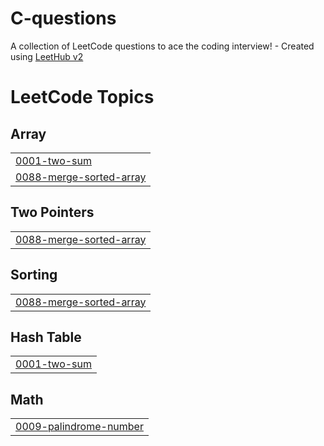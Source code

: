 # C-questions
A collection of LeetCode questions to ace the coding interview! - Created using [LeetHub v2](https://github.com/arunbhardwaj/LeetHub-2.0)

<!---LeetCode Topics Start-->
# LeetCode Topics
## Array
|  |
| ------- |
| [0001-two-sum](https://github.com/himanshuach/C-questions/tree/master/0001-two-sum) |
| [0088-merge-sorted-array](https://github.com/himanshuach/C-questions/tree/master/0088-merge-sorted-array) |
## Two Pointers
|  |
| ------- |
| [0088-merge-sorted-array](https://github.com/himanshuach/C-questions/tree/master/0088-merge-sorted-array) |
## Sorting
|  |
| ------- |
| [0088-merge-sorted-array](https://github.com/himanshuach/C-questions/tree/master/0088-merge-sorted-array) |
## Hash Table
|  |
| ------- |
| [0001-two-sum](https://github.com/himanshuach/C-questions/tree/master/0001-two-sum) |
## Math
|  |
| ------- |
| [0009-palindrome-number](https://github.com/himanshuach/C-questions/tree/master/0009-palindrome-number) |
<!---LeetCode Topics End-->